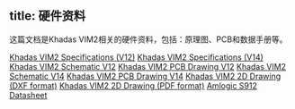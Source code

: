 title: 硬件资料
---

这篇文档是Khadas VIM2相关的硬件资料，包括：原理图、PCB和数据手册等。

[Khadas VIM2 Specifications (V12)](https://dl.khadas.com/Hardware/VIM2/Specs/VIM2_Specs.pdf)
[Khadas VIM2 Specifications (V14)](https://dl.khadas.com/Hardware/VIM2/Specs/Khadas_VIM2_Specs_190403.pdf)
[Khadas VIM2 Schematic V12](https://dl.khadas.com/Hardware/VIM2/Schematic/VIM2_V12_Sch.pdf)
[Khadas VIM2 PCB Drawing V12](https://dl.khadas.com/Hardware/VIM2/Schematic/VIM2_V12_Silk.pdf)
[Khadas VIM2 Schematic V14](https://dl.khadas.com/Hardware/VIM2/Schematic/VIM2_V14_Sch.pdf)
[Khadas VIM2 PCB Drawing V14](https://dl.khadas.com/Hardware/VIM2/Schematic/VIM2_V14_Silk.pdf)
[Khadas VIM2 2D Drawing (DXF format)](https://dl.khadas.com/Hardware/VIM2/DXF/VIM2_V12_DXF.7z)
[Khadas VIM2 2D Drawing (PDF format)](https://dl.khadas.com/Hardware/VIM2/DXF/VIM2_V12_DXF.pdf)
[Amlogic S912 Datasheet](https://dl.khadas.com/Hardware/VIM2/Datasheet/S912_Datasheet_V0.220170314publicversion-Wesion.pdf)
